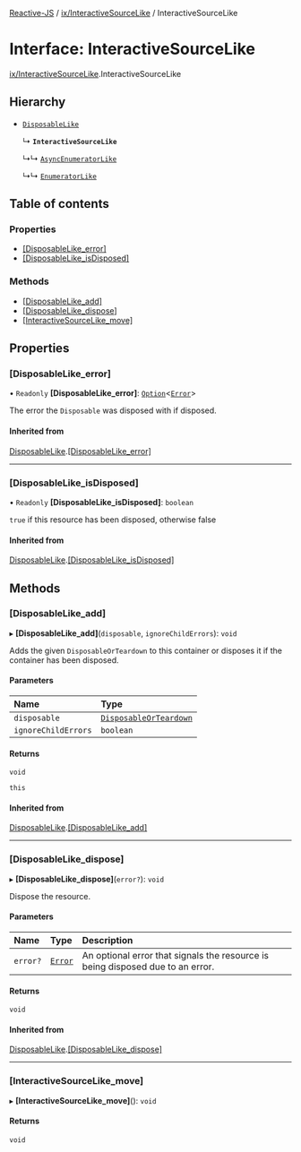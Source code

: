 [Reactive-JS](../README.md) / [ix/InteractiveSourceLike](../modules/ix_InteractiveSourceLike.md) / InteractiveSourceLike

# Interface: InteractiveSourceLike

[ix/InteractiveSourceLike](../modules/ix_InteractiveSourceLike.md).InteractiveSourceLike

## Hierarchy

- [`DisposableLike`](util_DisposableLike.DisposableLike.md)

  ↳ **`InteractiveSourceLike`**

  ↳↳ [`AsyncEnumeratorLike`](ix_AsyncEnumeratorLike.AsyncEnumeratorLike.md)

  ↳↳ [`EnumeratorLike`](ix_EnumeratorLike.EnumeratorLike.md)

## Table of contents

### Properties

- [[DisposableLike\_error]](ix_InteractiveSourceLike.InteractiveSourceLike.md#[disposablelike_error])
- [[DisposableLike\_isDisposed]](ix_InteractiveSourceLike.InteractiveSourceLike.md#[disposablelike_isdisposed])

### Methods

- [[DisposableLike\_add]](ix_InteractiveSourceLike.InteractiveSourceLike.md#[disposablelike_add])
- [[DisposableLike\_dispose]](ix_InteractiveSourceLike.InteractiveSourceLike.md#[disposablelike_dispose])
- [[InteractiveSourceLike\_move]](ix_InteractiveSourceLike.InteractiveSourceLike.md#[interactivesourcelike_move])

## Properties

### [DisposableLike\_error]

• `Readonly` **[DisposableLike\_error]**: [`Option`](../modules/util_Option.md#option)<[`Error`](../modules/util_DisposableLike.md#error)\>

The error the `Disposable` was disposed with if disposed.

#### Inherited from

[DisposableLike](util_DisposableLike.DisposableLike.md).[[DisposableLike_error]](util_DisposableLike.DisposableLike.md#[disposablelike_error])

___

### [DisposableLike\_isDisposed]

• `Readonly` **[DisposableLike\_isDisposed]**: `boolean`

`true` if this resource has been disposed, otherwise false

#### Inherited from

[DisposableLike](util_DisposableLike.DisposableLike.md).[[DisposableLike_isDisposed]](util_DisposableLike.DisposableLike.md#[disposablelike_isdisposed])

## Methods

### [DisposableLike\_add]

▸ **[DisposableLike_add]**(`disposable`, `ignoreChildErrors`): `void`

Adds the given `DisposableOrTeardown` to this container or disposes it if the container has been disposed.

#### Parameters

| Name | Type |
| :------ | :------ |
| `disposable` | [`DisposableOrTeardown`](../modules/util_DisposableLike.md#disposableorteardown) |
| `ignoreChildErrors` | `boolean` |

#### Returns

`void`

`this`

#### Inherited from

[DisposableLike](util_DisposableLike.DisposableLike.md).[[DisposableLike_add]](util_DisposableLike.DisposableLike.md#[disposablelike_add])

___

### [DisposableLike\_dispose]

▸ **[DisposableLike_dispose]**(`error?`): `void`

Dispose the resource.

#### Parameters

| Name | Type | Description |
| :------ | :------ | :------ |
| `error?` | [`Error`](../modules/util_DisposableLike.md#error) | An optional error that signals the resource is being disposed due to an error. |

#### Returns

`void`

#### Inherited from

[DisposableLike](util_DisposableLike.DisposableLike.md).[[DisposableLike_dispose]](util_DisposableLike.DisposableLike.md#[disposablelike_dispose])

___

### [InteractiveSourceLike\_move]

▸ **[InteractiveSourceLike_move]**(): `void`

#### Returns

`void`
